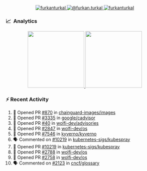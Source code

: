 <p align="center">
  <a href="https://linkedin.com/in/furkanturkal" target="blank">
    <img src="https://img.shields.io/badge/linkedin-%230077B5.svg?&style=for-the-badge&logo=linkedin&logoColor=white" alt="furkanturkal" />
  </a>
  <a href="https://medium.com/@furkan.turkal" target="blank">
    <img src="https://img.shields.io/badge/medium-%2312100E.svg?&style=for-the-badge&logo=medium&logoColor=white" alt="@furkan.turkal" />
  </a>
  <a href="https://twitter.com/furkanturkaI" target="blank">
    <img src="https://img.shields.io/badge/Twitter-1DA1F2?style=for-the-badge&logo=twitter&logoColor=white" alt="furkanturkaI" />
  </a>
</p>

### 📈 &nbsp;Analytics

<p align="center">
  <a href="https://coderstats.net/github/#Dentrax">
    <img height="180em" src="https://github-readme-stats-eight-theta.vercel.app/api?username=Dentrax&show_icons=true&theme=algolia&include_all_commits=true&count_private=true&line_height=26"/>
    <img height="180em" src="https://github-readme-stats-eight-theta.vercel.app/api/top-langs/?username=Dentrax&layout=compact&langs_count=8&theme=algolia&line_height=26"/>
  </a>
</p>

### :zap: Recent Activity

<!--START_SECTION:activity-->
1. 💪 Opened PR [#870](https://github.com/chainguard-images/images/pull/870) in [chainguard-images/images](https://github.com/chainguard-images/images)
2. 💪 Opened PR [#3335](https://github.com/google/cadvisor/pull/3335) in [google/cadvisor](https://github.com/google/cadvisor)
3. 💪 Opened PR [#40](https://github.com/wolfi-dev/advisories/pull/40) in [wolfi-dev/advisories](https://github.com/wolfi-dev/advisories)
4. 💪 Opened PR [#2847](https://github.com/wolfi-dev/os/pull/2847) in [wolfi-dev/os](https://github.com/wolfi-dev/os)
5. 💪 Opened PR [#7546](https://github.com/kyverno/kyverno/pull/7546) in [kyverno/kyverno](https://github.com/kyverno/kyverno)
6. 🗣 Commented on [#10219](https://github.com/kubernetes-sigs/kubespray/issues/10219) in [kubernetes-sigs/kubespray](https://github.com/kubernetes-sigs/kubespray)
7. 💪 Opened PR [#10219](https://github.com/kubernetes-sigs/kubespray/pull/10219) in [kubernetes-sigs/kubespray](https://github.com/kubernetes-sigs/kubespray)
8. 💪 Opened PR [#2788](https://github.com/wolfi-dev/os/pull/2788) in [wolfi-dev/os](https://github.com/wolfi-dev/os)
9. 💪 Opened PR [#2758](https://github.com/wolfi-dev/os/pull/2758) in [wolfi-dev/os](https://github.com/wolfi-dev/os)
10. 🗣 Commented on [#2123](https://github.com/cncf/glossary/issues/2123) in [cncf/glossary](https://github.com/cncf/glossary)
<!--END_SECTION:activity-->

